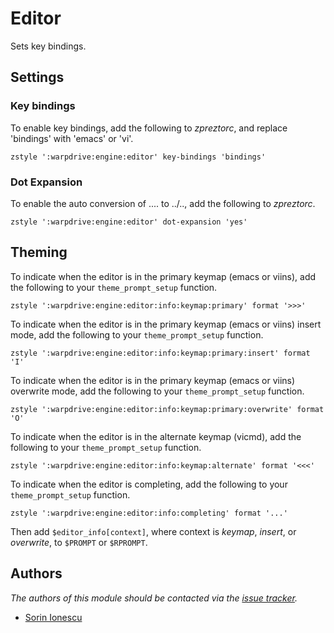 Editor
======

Sets key bindings.

Settings
--------

### Key bindings

To enable key bindings, add the following to *zpreztorc*, and replace 'bindings'
with 'emacs' or 'vi'.

    zstyle ':warpdrive:engine:editor' key-bindings 'bindings'

### Dot Expansion

To enable the auto conversion of .... to ../.., add the following to
*zpreztorc*.

    zstyle ':warpdrive:engine:editor' dot-expansion 'yes'

Theming
-------

To indicate when the editor is in the primary keymap (emacs or viins), add
the following to your `theme_prompt_setup` function.

    zstyle ':warpdrive:engine:editor:info:keymap:primary' format '>>>'

To indicate when the editor is in the primary keymap (emacs or viins) insert
mode, add the following to your `theme_prompt_setup` function.

    zstyle ':warpdrive:engine:editor:info:keymap:primary:insert' format 'I'

To indicate when the editor is in the primary keymap (emacs or viins) overwrite
mode, add the following to your `theme_prompt_setup` function.

    zstyle ':warpdrive:engine:editor:info:keymap:primary:overwrite' format 'O'

To indicate when the editor is in the alternate keymap (vicmd), add the
following to your `theme_prompt_setup` function.

    zstyle ':warpdrive:engine:editor:info:keymap:alternate' format '<<<'

To indicate when the editor is completing, add the following to your
`theme_prompt_setup` function.

    zstyle ':warpdrive:engine:editor:info:completing' format '...'

Then add `$editor_info[context]`, where context is *keymap*, *insert*, or
*overwrite*, to `$PROMPT` or `$RPROMPT`.

Authors
-------

*The authors of this module should be contacted via the [issue tracker][1].*

  - [Sorin Ionescu](https://github.com/sorin-ionescu)

[1]: https://github.com/sorin-ionescu/oh-my-zsh/issues
